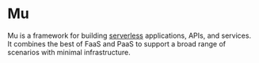 # Mu

Mu is a framework for building [serverless](https://en.wikipedia.org/wiki/Serverless_computing) applications, APIs, and
services.  It combines the best of FaaS and PaaS to support a broad range of scenarios with minimal infrastructure.

